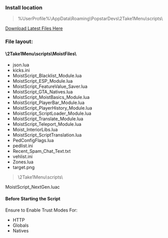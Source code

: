### Install location

> %UserProfile%\\AppData\\Roaming\\PopstarDevs\\2Take1Menu\\scripts\\

[Download Latest Files Here](https://github.com/IN2-Moist/2Take1-Moist-Script/releases/latest)

### File layout:

#### \\2Take1Menu\\scripts\\MoistFiles\\

-   json.lua
-   kicks.ini
-   MoistScript\_Blacklist\_Module.lua
-   MoistScript\_ESP\_Module.lua
-   MoistScript\_FeatureValue\_Saver.lua
-   MoistScript\_GTA\_Natives.lua
-   MoistScript\_MoistBasics\_Module.lua
-   MoistScript\_PlayerBar\_Module.lua
-   MoistScript\_PlayerHistory\_Module.lua
-   MoistScript\_ScriptLoader\_Module.lua
-   MoistScript\_Translate\_Module.lua
-   MoistScript\_Teleport\_Module.lua
-   Moist\_InteriorLibs.lua
-   MoistScript\_ScriptTranslation.lua
-   PedConfigFlags.lua
-   pedlist.ini
-   Recent\_Spam\_Chat\_Text.txt
-   vehlist.ini
-   Zones.lua
-   target.png

> \\2Take1Menu\\scripts\\

MoistScript\_NextGen.luac

#### Before Starting the Script

Ensure to Enable Trust Modes For:

-   HTTP
-   Globals
-   Natives
